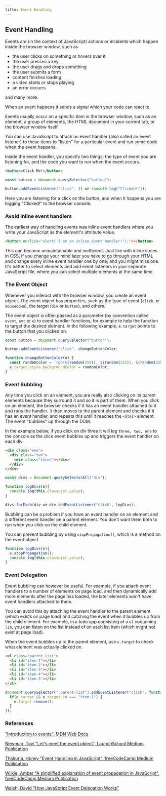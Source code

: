 ```yaml
---
title: Event Handling
---
```


## Event Handling

Events are (in the context of JavaScript) actions or incidents which happen inside the browser window, such as

* the user clicks on something or hovers over it
* the user presses a key
* the user drags and drops something
* the user submits a form
* content finishes loading
* a video starts or stops playing
* an error occurrs

and many more.

When an event happens it sends a signal which your code can react to.

Events usually occur on a specific item in the browser window, such as an element, a group of elements, the HTML document in your current tab, or the browser window itself.

You can use JavaScript to attach an event handler (also called an event listener) to these items to "listen" for a particular event and run some code when the event happens.

Inside the event handler, you specify two things: the type of event you are listening for, and the code you want to run when the event occurs. 

```html
<button>Click Me!</button>
```

```js
const button = document.querySelector("button");

button.addEventListener("click", () => console.log("Clicked!"));
```

Here you are listening for a click on the button, and when it happens you are logging "Clicked!" to the browser console.

### Avoid inline event handlers

The earliest way of handling events was inline event handlers where you write your JavaScript as the element's attribute value.

```html
<button onclick="alert('I am an inline event handler!');"></button>
```

This can become unmaintainable and inefficient. Just like with inline styles in CSS, if you change your mind later you have to go through your HTML and change every inline event handler one by one; and you might miss one. It's better to select elements and add event listeners in your seperate JavaScript file, where you can select multiple elements at the same time.

### The Event Object

Whenever you interact with the browser window, you create an event object. The event object has properties, such as the type of event (`click`, or `mousedown`), the target (`div` or `button`), and others. 

The event object is often passed as a parameter (by convention called `event`, `evt` or `e`) to event handler functions, for example to help the function to target the desired element. In the following example, `e.target` points to the button that you clicked on. 

```js
const button = document.querySelector("button");

button.addEventListener("click", changeButtonColor;

function changeButtonColor(e) {
  const randomColor = `rgb(${random(255)}, ${random(255)}, ${random(255)})`;
  e.target.style.backgroundColor = randomColor;
}
```

### Event Bubbling

Any time you click on an element, you are really also clicking on its parent elements because they surround it and so it is part of them. When you click on an element, the browser checks if it has an event handler attached to it and runs the handler. It then moves to the parent element and checks if it has an event handler, and repeats this until it reaches the `<html>` element. The event "bubbles" up through the DOM. 

In the example below, if you click on div three it will log `three, two, one` to the console as the click event bubbles up and triggers the event handler on each div. 

```html
<div class="one">
  <div class="two">
    <div class="three"></div>
  </div>
</div>
```

```js
const divs = document.querySelectorAll("div");

function logDivs(e){
  console.log(this.classList.value);
}

divs.forEach(div => div.addEventListener("click", logDivs);
```

Bubbling can be a problem if you have an event handler on an element and a different event handler on a parent element. You don't want them both to run when you click on the child element.

You can prevent bubbling by using `stopPropagation()`, which is a method on the event object. 

```js
function logDivs(e){
  e.stopPropagation();
  console.log(this.classList.value);
}
```

### Event Delegation

Event bubbling can however be useful. For example, if you attach event handlers to a number of elements on page load, and then dynamically add more elements after the page has loaded, the later elements won't have event handlers attached to them.

You can avoid this by attaching the event handler to the parent element (which exists on page load) and catching the event when it bubbles up from the child element. For example, in a todo app consisting of a `ul` containing `li`s, you can listen on the list instead of on each list item (which might not exist at page load).

When the event bubbles up to the parent element, use `e.target` to check what element was actually clicked on. 

```html
<ul class="parent-list">
  <li id="item-1"></li>
  <li id="item-2"></li>
  <li id="item-3"></li>
  <li id="item-4"></li>
  <li id="item-5"></li>
</ul>
```

```js
document.querySelector(".parent-list").addEventListener("click", function(e) {
  if(e.target && e.target.id === "item-1") {
    e.target.remove();
  }
});
```

### References

["Introduction to events", MDN Web Docs](https://developer.mozilla.org/en-US/docs/Learn/JavaScript/Building_blocks/Events)

[Newman, Tovi "Let's meet the event object", LaunchSchool Medium Publication](https://medium.com/launch-school/javascript-lets-talk-about-events-572ecce968d0)

[Thakuria, Honey "Event Handling in JavaScript", freeCodeCamp Medium Publication](https://medium.freecodecamp.org/event-handling-in-javascript-with-examples-f6bc1e2fff57)

[Wilkie, Amber "A simplified explanation of event propagation in JavaScript", freeCodeCamp Medium Publication](https://medium.freecodecamp.org/a-simplified-explanation-of-event-propagation-in-javascript-f9de7961a06e)

[Walsh, David "How JavaScript Event Delegation Works"](https://davidwalsh.name/event-delegate)
